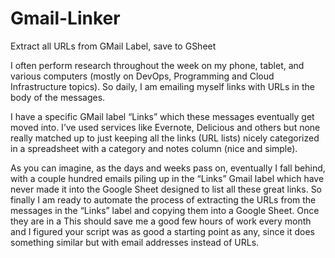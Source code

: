 # Gmail-Linker
Extract all URLs from GMail Label, save to GSheet

I often perform research throughout the week on my phone, tablet, and various computers (mostly on DevOps, Programming and Cloud Infrastructure topics). So daily, I am emailing myself links with URLs in the body of the messages.  

I have a specific GMail label “Links” which these messages eventually get moved into. I’ve used services like Evernote, Delicious and others but none really matched up to just keeping all the links (URL lists) nicely categorized in a spreadsheet with a category and notes column (nice and simple).  

As you can imagine, as the days and weeks pass on, eventually I fall behind, with a couple hundred emails piling up in the “Links” Gmail label which have never made it into the Google Sheet designed to list all these great links. So finally I am ready to automate the process of extracting the URLs from the messages in the “Links” label and copying them into a Google Sheet. Once they are in a 
This should save me a good few hours of work every month and I figured your script was as good a starting point as any, since it does something similar but with email addresses instead of URLs.
